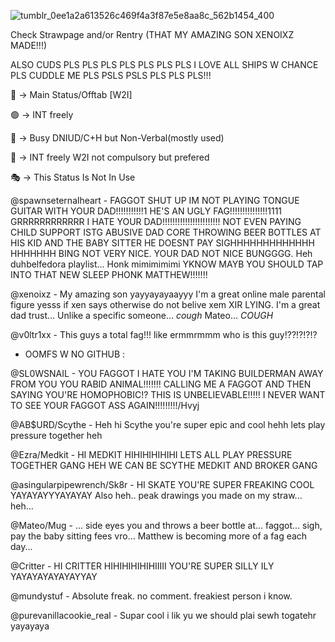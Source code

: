 
![tumblr_0ee1a2a613526c469f4a3f87e5e8aa8c_562b1454_400](https://github.com/user-attachments/assets/371c67d7-48b7-4b99-beb7-bd3572750952)


Check Strawpage and/or Rentry (THAT MY AMAZING SON XENOIXZ MADE!!!)


ALSO CUDS PLS PLS PLS PLS PLS PLS PLS I LOVE ALL SHIPS W CHANCE PLS CUDDLE ME PLS PSLS PSLS PLS PLS PLS!!!

🌙 -> Main Status/Offtab [W2I]


🟢 -> INT freely


🔴 -> Busy DNIUD/C+H but Non-Verbal(mostly used)


💬 -> INT freely W2I not compulsory but prefered


🎭 -> This Status Is Not In Use



@spawnseternalheart - FAGGOT SHUT UP IM NOT PLAYING TONGUE GUITAR WITH YOUR DAD!!!!!!!!!!!1 HE'S AN UGLY FAG!!!!!!!!!!!!!!!1111 GRRRRRRRRRRRR I HATE YOUR DAD!!!!!!!!!!!!!!!!!!!!!!! NOT EVEN PAYING CHILD SUPPORT ISTG ABUSIVE DAD CORE THROWING BEER BOTTLES AT HIS KID AND THE BABY SITTER HE DOESNT PAY SIGHHHHHHHHHHHHH HHHHHHH BING NOT VERY NICE. YOUR DAD NOT NICE BUNGGGG. Heh duhbelfedora playlist... Honk mimimimimi YKNOW MAYB YOU SHOULD TAP INTO THAT NEW SLEEP PHONK MATTHEW!!!!!!!


@xenoixz - My amazing son yayyayayaayyy I'm a great online male parental figure yesss if xen says otherwise do not belive xem XIR LYING. I'm a great dad trust... Unlike a specific someone... *cough* Mateo... *COUGH*


@v0ltr1xx - This guys a total fag!!! like ermmrmmm who is this guy!??!?!?!?

+ OOMFS W NO GITHUB :

@SL0WSNAIL - YOU FAGGOT I HATE YOU I'M TAKING BUILDERMAN AWAY FROM YOU YOU RABID ANIMAL!!!!!!! CALLING ME A FAGGOT AND THEN SAYING YOU'RE HOMOPHOBIC!? THIS IS UNBELIEVABLE!!!!! I NEVER WANT TO SEE YOUR FAGGOT ASS AGAIN!!!!!!!!!/Hvyj


@AB$URD/Scythe - Heh hi Scythe you're super epic and cool hehh lets play pressure together heh


@Ezra/Medkit - HI MEDKIT HIHIHIHIHIHI LETS ALL PLAY PRESSURE TOGETHER GANG HEH WE CAN BE SCYTHE MEDKIT AND BROKER GANG


@asingularpipewrench/Sk8r - HI SKATE YOU'RE SUPER FREAKING COOL YAYAYAYYYAYAYAY Also heh.. peak drawings you made on my straw... heh...


@Mateo/Mug - ... side eyes you and throws a beer bottle at... faggot... sigh, pay the baby sitting fees vro... Matthew is becoming more of a fag each day...


@Critter - HI CRITTER HIHIHIHIHIHIIIII YOU'RE SUPER SILLY ILY YAYAYAYAYAYAYYAY


@mundystuf - Absolute freak. no comment. freakiest person i know.

@purevanillacookie_real - Supar cool i lik yu we should plai sewh togatehr yayayaya
